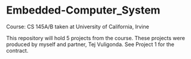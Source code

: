 # Embedded-Computer_System
Course: CS 145A/B taken at University of California, Irvine

This repository will hold 5 projects from the course. These projects were produced by myself and partner, Tej Vuligonda. See Project 1 for the contract.

